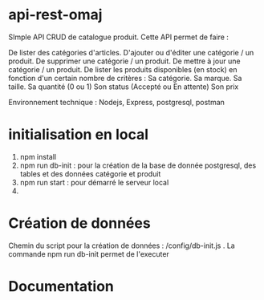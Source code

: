 # api-rest-omaj
SImple API CRUD de catalogue produit. Cette API permet de faire :

De lister des catégories d'articles. D'ajouter ou d'éditer une catégorie / un produit. De supprimer une catégorie / un produit. De mettre à jour une catégorie / un produit. De lister les produits disponibles (en stock) en fonction d'un certain nombre de critères : Sa catégorie. Sa marque. Sa taille. Sa quantité (0 ou 1) Son status (Accepté ou En attente) Son prix

Environnement technique : Nodejs, Express, postgresql, postman

# initialisation en local

1. npm install
2. npm run db-init : pour la création de la base de donnée postgresql, des tables et des données catégorie et produit
3. npm run start : pour démarré le serveur local
4. 
# Création de données

Chemin du script pour la création de données : /config/db-init.js . La commande npm run db-init permet de l'executer

# Documentation
